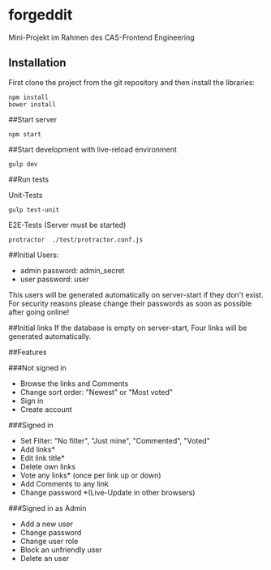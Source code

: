# forgeddit

Mini-Projekt im Rahmen des CAS-Frontend Engineering

## Installation

First clone the project from the git repository and then install the libraries:

```
npm install
bower install
```

##Start server
```
npm start
```

##Start development with live-reload environment

```
gulp dev
```

##Run tests

Unit-Tests
```
gulp test-unit
```
E2E-Tests (Server must be started)
```
protractor  ./test/protractor.conf.js
```

##Initial Users:
 - admin password: admin_secret
 - user  password: user

This users will be generated automatically on server-start if they don't exist. For security reasons please change
their passwords as soon as possible after going online!

##Initial links
If the database is empty on server-start, Four links will be generated automatically.

##Features

###Not signed in
 - Browse the links and Comments
 - Change sort order: "Newest" or "Most voted"
 - Sign in
 - Create account

###Signed in
 - Set Filter: "No filter", "Just mine", "Commented", "Voted"
 - Add links*
 - Edit link title*
 - Delete own links
 - Vote any links* (once per link up or down)
 - Add Comments to any link
 - Change password
 *(Live-Update in other browsers)

###Signed in as Admin
 - Add a new user
 - Change password
 - Change user role
 - Block an unfriendly user
 - Delete an user
